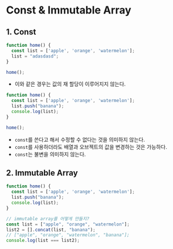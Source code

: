 # Const & Immutable Array

## 1. Const
```javascript
function home() {
  const list = ['apple', 'orange', 'watermelon'];
  list = "adasdasd";
}

home();
```
- 이와 같은 경우는 값의 재 할당이 이루어지지 않는다.

```javascript
function home() {
  const list = ['apple', 'orange', 'watermelon'];
  list.push("banana");
  console.log(list);
}

home();
```
- ```const```를 쓴다고 해서 수정할 수 없다는 것을 의미하지 않는다.
- ```const```를 사용하더라도 배열과 오브젝트의 값을 변경하는 것은 가능하다.
- ```const```는 불변을 의미하지 않는다.

## 2. Immutable Array
```javascript
function home() {
  const list = ['apple', 'orange', 'watermelon'];
  list.push("banana");
  console.log(list);
}

// immutable array를 어떻게 만들지?
const list = ["apple", "orange", "watermelon"];
list2 = [].concat(list, "banana");
// ["apple", "orange", "watermelon", "banana"];
console.log(list === list2);
```
